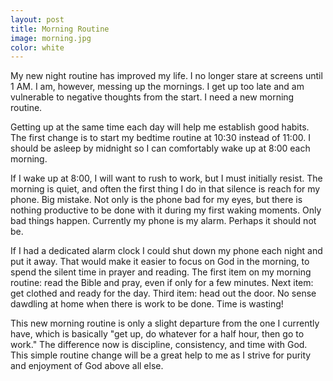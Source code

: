 ```yaml
---
layout: post
title: Morning Routine
image: morning.jpg
color: white
---
```


My new night routine has improved my life. I no longer stare at screens until 1 AM. I am, however, messing up the mornings. I get up too late and am vulnerable to negative thoughts from the start. I need a new morning routine.

Getting up at the same time each day will help me establish good habits. The first change is to start my bedtime routine at 10:30 instead of 11:00. I should be asleep by midnight so I can comfortably wake up at 8:00 each morning.

If I wake up at 8:00, I will want to rush to work, but I must initially resist. The morning is quiet, and often the first thing I do in that silence is reach for my phone. Big mistake. Not only is the phone bad for my eyes, but there is nothing productive to be done with it during my first waking moments. Only bad things happen. Currently my phone is my alarm. Perhaps it should not be.

If I had a dedicated alarm clock I could shut down my phone each night and put it away. That would make it easier to focus on God in the morning, to spend the silent time in prayer and reading. The first item on my morning routine: read the Bible and pray, even if only for a few minutes. Next item: get clothed and ready for the day. Third item: head out the door. No sense dawdling at home when there is work to be done. Time is wasting!

This new morning routine is only a slight departure from the one I currently have, which is basically "get up, do whatever for a half hour, then go to work." The difference now is discipline, consistency, and time with God. This simple routine change will be a great help to me as I strive for purity and enjoyment of God above all else.
